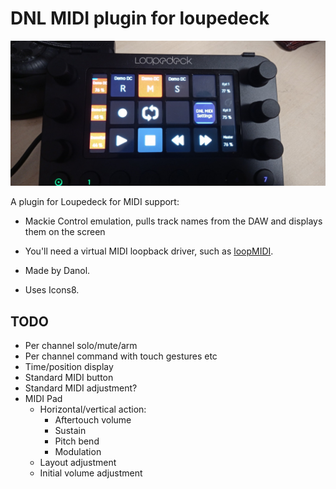 # DNL MIDI plugin for loupedeck
![](etc/preview.jpg)

A plugin for Loupedeck for MIDI support:
* Mackie Control emulation, pulls track names from the DAW and displays them on the screen

* You'll need a virtual MIDI loopback driver, such as [loopMIDI](https://www.tobias-erichsen.de/software/loopmidi.html).
* Made by Danol.
* Uses Icons8.

## TODO
* Per channel solo/mute/arm
* Per channel command with touch gestures etc
* Time/position display
* Standard MIDI button
* Standard MIDI adjustment?
* MIDI Pad
	* Horizontal/vertical action:
		* Aftertouch volume
		* Sustain
		* Pitch bend
		* Modulation
	* Layout adjustment
	* Initial volume adjustment